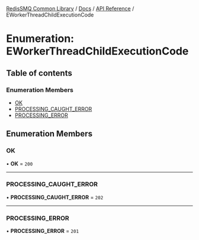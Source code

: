 [RedisSMQ Common Library](../../../README.md) / [Docs](../../README.md) / [API Reference](../README.md) / EWorkerThreadChildExecutionCode

# Enumeration: EWorkerThreadChildExecutionCode

## Table of contents

### Enumeration Members

- [OK](EWorkerThreadChildExecutionCode.md#ok)
- [PROCESSING\_CAUGHT\_ERROR](EWorkerThreadChildExecutionCode.md#processing_caught_error)
- [PROCESSING\_ERROR](EWorkerThreadChildExecutionCode.md#processing_error)

## Enumeration Members

### OK

• **OK** = ``200``

___

### PROCESSING\_CAUGHT\_ERROR

• **PROCESSING\_CAUGHT\_ERROR** = ``202``

___

### PROCESSING\_ERROR

• **PROCESSING\_ERROR** = ``201``
